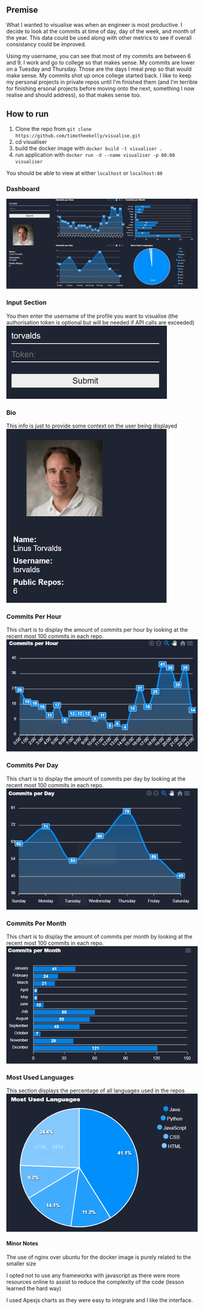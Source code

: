 ## Premise
What I wanted to visualise was when an engineer is most productive. I decide to look at the commits at time of day, day of the week, and month of the year.
This data could be used along with other metrics to see if overall consistancy could be improved.

Using my username, you can see that most of my commits are between 6 and 9. I work and go to college so that makes sense.
My commits are lower on a Tuesday and Thursday. Those are the days I meal prep so that would make sense.
My commits shot up once college started back. I like to keep my personal projects in private repos until I'm finished them (and I'm terrible for finishing ersonal projects before moving onto the next, something I now realise and should address), so that makes sense too.

## How to run 
1. Clone the repo from `git clone https://github.com/timotheekelly/visualise.git`
2. cd visualiser
3. build the docker image with `docker build -t visualiser .`
4. run application with `docker run -d --name visualiser -p 80:80 visualiser`

You should be able to view at either `localhost` or `localhost:80`
### Dashboard
![dashboard](images/dashboard.png)

### Input Section
You then enter the username of the profile you want to visualise 
(the authorisation token is optional but will be needed if API calls are exceeded)
![input](images/input-section.png)

### Bio
This info is just to provide some context on the user being displayed
![bio](images/bio.png)

### Commits Per Hour
This chart is to display the amount of commits per hour by looking at the recent most 100 commits in each repo. 
![commits](images/commits-per-hour.png)

### Commits Per Day
This chart is to display the amount of commits per day by looking at the recent most 100 commits in each repo. 
![commits](images/commits-per-day.png)

### Commits Per Month
This chart is to display the amount of commits per month by looking at the recent most 100 commits in each repo. 
![commits](images/commits-per-month.png)

### Most Used Languages
This section displays the percentage of all languages used in the repos 
![languages](images/most-used-languages.png)

#### Minor Notes
The use of nginx over ubuntu for the docker image is purely related to the smaller size

I opted not to use any frameworks with javascript as there were more resources online to assist  to reduce the complexity of the code (lesson learned the hard way)

I used Apexjs charts as they were easy to integrate and I like the interface.
